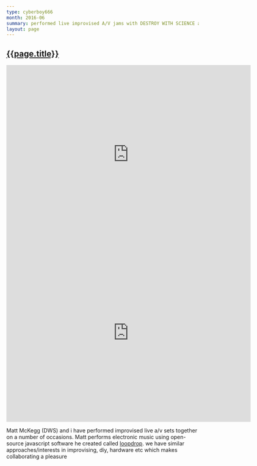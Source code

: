 ```yaml
---
type: cyberboy666
month: 2016-06
summary: performed live improvised A/V jams with DESTROY WITH SCIENCE at Art~hack, Wellington 
layout: page
---
```


## [ {{page.title}} ]({{page.url}})

<iframe src="https://www.youtube.com/embed/YkC5Tgv3YaM" width="640" height="468" frameborder="0" webkitallowfullscreen mozallowfullscreen allowfullscreen></iframe>

<iframe src="https://www.youtube.com/embed/jPghHPxdKb8" width="640" height="468" frameborder="0" webkitallowfullscreen mozallowfullscreen allowfullscreen></iframe>


Matt McKegg (DWS) and i have performed improvised live a/v sets together on a number of occasions. Matt performs electronic music using open-source javascript software he created called [loopdrop]. we have similar approaches/interests in improvising, diy, hardware etc which makes collaborating a pleasure

[loopdrop]: http://loopjs.com/

